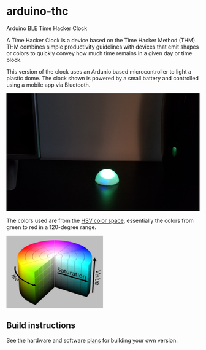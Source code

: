 # arduino-thc
Arduino BLE Time Hacker Clock

A Time Hacker Clock is a device based on the Time Hacker Method (THM). THM combines simple productivity guidelines with devices that emit shapes or colors to quickly convey how much time remains in a given day or time block.

This version of the clock uses an Ardunio based microcontroller to light a plastic dome.  The clock shown is powered by a small battery and controlled using a mobile app via Bluetooth.

![](./images/productphoto.png)

The colors used are from the [HSV color space](https://en.wikipedia.org/wiki/HSL_and_HSV), essentially the colors from green to red in a 120-degree range.

<img src="./images/hsv.png" width="50%" />

## Build instructions

See the hardware and software [plans](./docs/build.md) for building your own version.
